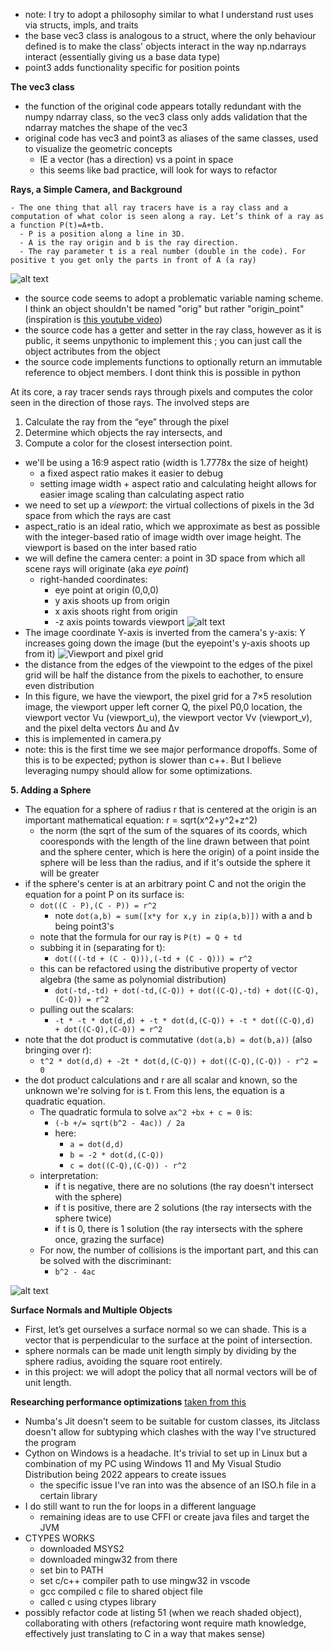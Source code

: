 - note: I try to adopt a philosophy similar to what I understand rust uses via structs, impls, and traits
- the base vec3 class is analogous to a struct, where the only behaviour defined is to make the class' objects interact in the way np.ndarrays interact (essentially giving us a base data type)
- point3 adds functionality specific for position points

**The vec3 class**
-  the function of the original code appears totally redundant with the numpy ndarray class, so the vec3 class only adds validation that the ndarray matches the shape of the vec3
-  original code has vec3 and point3 as aliases of the same classes, used to visualize the geometric concepts
   -  IE a vector (has a direction) vs a point in space
   -  this seems like bad practice, will look for ways to refactor

**Rays, a Simple Camera, and Background**
```
- The one thing that all ray tracers have is a ray class and a computation of what color is seen along a ray. Let’s think of a ray as a function P(t)=A+tb. 
  - P is a position along a line in 3D. 
  - A is the ray origin and b is the ray direction. 
  - The ray parameter t is a real number (double in the code). For positive t you get only the parts in front of A (a ray)
```

![alt text](rayfunction.png)

- the source code seems to adopt a problematic variable naming scheme. I think an object shouldn't be named "orig" but rather "origin_point" (inspiration is [this youtube video](https://www.youtube.com/watch?v=-J3wNP6u5YU&t=31s&pp=ygUQbmFtaW5nIHZhcmlhYmxlcw%3D%3D))
- the source code has a getter and setter in the ray class, however as it is public, it seems unpythonic to implement this ; you can just call the object actributes from the object
- the source code implements functions to optionally return an immutable reference to object members. I dont think this is possible in python


At its core, a ray tracer sends rays through pixels and computes the color seen in the direction of those rays. The involved steps are
1. Calculate the ray from the “eye” through the pixel
2. Determine which objects the ray intersects, and
3. Compute a color for the closest intersection point.
- we'll be using a 16:9 aspect ratio (width is 1.7778x the size of height)
  - a fixed aspect ratio makes it easier to debug
  - setting image width + aspect ratio and calculating height allows for easier image scaling than calculating aspect ratio
- we need to set up a *viewport*: the virtual collections of pixels in the 3d space from which the rays are cast
- aspect_ratio is an ideal ratio, which we approximate as best as possible with the integer-based ratio of image width over image height. The viewport is based on the inter based ratio
- we will define the camera center: a point in 3D space from which all scene rays will originate (aka *eye point*)
  - right-handed coordinates:
    - eye point at origin (0,0,0)
    - y axis shoots up from origin
    - x axis shoots right from origin
    - -z axis points towards viewport
![alt text](camera_geometry.png)
- The image coordinate Y-axis is inverted from the camera's y-axis: Y increases going down the image (but the eyepoint's y-axis shoots up from it)
![Viewport and pixel grid](viewpoint_and_p_grid.png)
- the distance from the edges of the viewpoint to the edges of the pixel grid will be half the distance from the pixels to eachother, to ensure even distribution
- In this figure, we have the viewport, the pixel grid for a 7×5 resolution image, the viewport upper left corner Q, the pixel P0,0 location, the viewport vector Vu (viewport_u), the viewport vector Vv (viewport_v), and the pixel delta vectors Δu and Δv
- this is implemented in camera.py
- note: this is the first time we see major performance dropoffs. Some of this is to be expected; python is slower than c++. But I believe leveraging numpy should allow for some optimizations.

**5. Adding a Sphere**
- The equation for a sphere of radius r that is centered at the origin is an important mathematical equation: r = sqrt(x^2+y^2+z^2)
  - the norm (the sqrt of the sum of the squares of its coords, which cooresponds with the length of the line drawn between that point and the sphere center, which is here the origin) of a point inside the sphere will be less than the radius, and if it's outside the sphere it will be greater
- if the sphere's center is at an arbitrary point C and not the origin the equation for a point P on its surface is:
  - ```dot((C - P),(C - P)) = r^2```
    - note ```dot(a,b) = sum([x*y for x,y in zip(a,b)])``` with a and b being point3's
  - note that the formula for our ray is `P(t) = Q + td`
  - subbing it in (separating for t):
    - `dot(((-td + (C - Q))),(-td + (C - Q))) = r^2`
  - this can be refactored using the distributive property of vector algebra (the same as polynomial distribution)
    - `dot(-td,-td) + dot(-td,(C-Q)) + dot((C-Q),-td) + dot((C-Q),(C-Q)) = r^2`
  - pulling out the scalars:
    -  `-t * -t * dot(d,d) + -t * dot(d,(C-Q)) + -t * dot((C-Q),d)  + dot((C-Q),(C-Q)) = r^2`
 -  note that the dot product is commutative `(dot(a,b) = dot(b,a))` (also bringing over r):
    -  `t^2 * dot(d,d) + -2t * dot(d,(C-Q)) + dot((C-Q),(C-Q)) - r^2 = 0`
 -  the dot product calculations and r are all scalar and known, so the unknown we're solving for is t. From this lens, the equation is a quadratic equation. 
    -  The quadratic formula to solve `ax^2 +bx + c = 0` is:
       -  `(-b +/= sqrt(b^2 - 4ac)) / 2a`
       -  here:
          -  `a = dot(d,d)`
          -  `b = -2 * dot(d,(C-Q))`
          -  `c = dot((C-Q),(C-Q)) - r^2`
    -  interpretation:
       -  if t is negative, there are no solutions (the ray doesn't intersect with the sphere)
       -  if t is positive, there are 2 solutions (the ray intersects with the sphere twice)
       -  if t is 0, there is 1 solution (the ray intersects with the sphere once, grazing the surface)
    -  For now, the number of collisions is the important part, and this can be solved with the discriminant:
       -  `b^2 - 4ac`

![alt text](ray_sphere_intersection.png)

**Surface Normals and Multiple Objects**
  - First, let’s get ourselves a surface normal so we can shade. This is a vector that is perpendicular to the surface at the point of intersection.
  - sphere normals can be made unit length simply by dividing by the sphere radius, avoiding the square root entirely.
  - in this project: we will adopt the policy that all normal vectors will be of unit length.

**Researching performance optimizations**
[taken from this](https://ipython-books.github.io/chapter-5-high-performance-computing/)
- Numba's Jit doesn't seem to be suitable for custom classes, its Jitclass doesn't allow for subtyping which clashes with the way I've structured the program
- Cython on Windows is a headache. It's trivial to set up in Linux but a combination of my PC using Windows 11 and My Visual Studio Distribution being 2022 appears to create issues
  - the specific issue I've ran into was the absence of an ISO.h file in a certain library
- I do still want to run the for loops in a different language
  - remaining ideas are to use CFFI or create java files and target the JVM
- CTYPES WORKS
  - downloaded MSYS2
  - downloaded mingw32 from there
  - set bin to PATH
  - set c/c++ compiler path to use mingw32 in vscode
  - gcc compiled c file to shared object file
  - called c using ctypes library
- possibly refactor code at listing 51 (when we reach shaded object), collaborating with others (refactoring wont require math knowledge, effectively just translating to C in a way that makes sense)